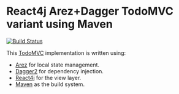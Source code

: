 # React4j Arez+Dagger TodoMVC variant using Maven

[![Build Status](https://secure.travis-ci.org/react4j/react4j-todomvc.png?branch=dagger_maven)](http://travis-ci.org/react4j/react4j-todomvc)

This [TodoMVC](http://todomvc.com/) implementation is written using:

* [Arez](https://arez.github.io) for local state management.
* [Dagger2](https://google.github.io/dagger) for dependency injection.
* [React4j](https://react4j.github.io) for the view layer.
* [Maven](https://maven.apache.org) as the build system.
